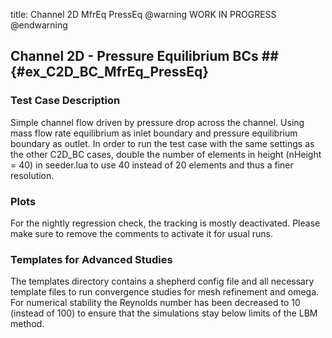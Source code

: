 title: Channel 2D MfrEq PressEq
@warning WORK IN PROGRESS @endwarning

## Channel 2D - Pressure Equilibrium BCs ## {#ex_C2D_BC_MfrEq_PressEq}

### Test Case Description ###
Simple channel flow driven by pressure drop across the channel.
Using mass flow rate equilibrium as inlet boundary and pressure equilibrium
boundary as outlet.
In order to run the test case with the same settings as the other C2D_BC cases,
double the number of elements in height  (nHeight = 40) in seeder.lua to use 40
instead of 20 elements and thus a finer resolution.

### Plots ###
For the nightly regression check, the tracking is mostly deactivated. Please
make sure to remove the comments to activate it for usual runs.

### Templates for Advanced Studies ###
The templates directory contains a shepherd config file and all necessary
template files to run convergence studies for mesh refinement and omega.
For numerical stability the Reynolds number has been decreased to 10 (instead of
100) to ensure that the simulations stay below limits of the LBM method.
